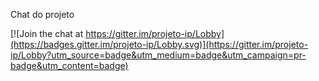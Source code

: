 Chat do projeto

[![Join the chat at https://gitter.im/projeto-ip/Lobby](https://badges.gitter.im/projeto-ip/Lobby.svg)](https://gitter.im/projeto-ip/Lobby?utm_source=badge&utm_medium=badge&utm_campaign=pr-badge&utm_content=badge)
